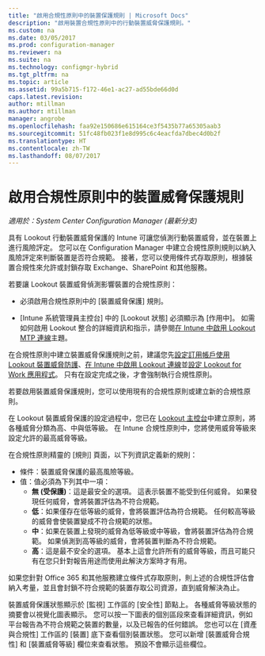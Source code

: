 ```yaml
---
title: "啟用合規性原則中的裝置保護規則 | Microsoft Docs"
description: "啟用裝置合規性原則中的行動裝置威脅保護規則。"
ms.custom: na
ms.date: 03/05/2017
ms.prod: configuration-manager
ms.reviewer: na
ms.suite: na
ms.technology: configmgr-hybrid
ms.tgt_pltfrm: na
ms.topic: article
ms.assetid: 99a5b715-f172-46e1-ac27-ad55bde66d0d
caps.latest.revision: 
author: mtillman
ms.author: mtillman
manager: angrobe
ms.openlocfilehash: faa92e150686e615164ce3f5435b77a65305aab3
ms.sourcegitcommit: 51fc48fb023f1e8d995c6c4eacfda7dbec4d0b2f
ms.translationtype: HT
ms.contentlocale: zh-TW
ms.lasthandoff: 08/07/2017
---
```

# <a name="enable-device-threat-protection-rule-in-the-compliance-policy"></a>啟用合規性原則中的裝置威脅保護規則

*適用於：System Center Configuration Manager (最新分支)*

具有 Lookout 行動裝置威脅保護的 Intune 可讓您偵測行動裝置威脅，並在裝置上進行風險評定。 您可以在 Configuration Manager 中建立合規性原則規則以納入風險評定來判斷裝置是否符合規範。 接著，您可以使用條件式存取原則，根據裝置合規性來允許或封鎖存取 Exchange、SharePoint 和其他服務。

若要讓 Lookout 裝置威脅偵測影響裝置的合規性原則：

* 必須啟用合規性原則中的 [裝置威脅保護] 規則。

* [Intune 系統管理員主控台] 中的 [Lookout 狀態] 必須顯示為 [作用中]。 如需如何啟用 Lookout 整合的詳細資訊和指示，請參閱[在 Intune 中啟用 Lookout MTP 連線](enable-lookout-connection-in-intune.md)主題。


在合規性原則中建立裝置威脅保護規則之前，建議您先[設定訂用帳戶使用 Lookout 裝置威脅防護](set-up-your-subscription-with-lookout.md)、[在 Intune 中啟用 Lookout 連線](enable-lookout-connection-in-intune.md)並[設定 Lookout for Work 應用程式](configure-and-deploy-lookout-for-work-apps.md)。 只有在設定完成之後，才會強制執行合規性原則。

若要啟用裝置威脅保護規則，您可以使用現有的合規性原則或建立新的合規性原則。

在 Lookout 裝置威脅保護的設定過程中，您已在 [Lookout 主控台](https://aad.lookout.com)中建立原則，將各種威脅分類為高、中與低等級。 在 Intune 合規性原則中，您將使用威脅等級來設定允許的最高威脅等級。

在合規性原則精靈的 [規則] 頁面，以下列資訊定義新的規則：
  * 條件：裝置威脅保護的最高風險等級。
  * 值：值必須為下列其中一項：
    * **無 (受保護)**：這是最安全的選項。 這表示裝置不能受到任何威脅。 如果發現任何威脅，會將裝置評估為不符合規範。
    * **低**：如果僅存在低等級的威脅，會將裝置評估為符合規範。 任何較高等級的威脅會使裝置變成不符合規範的狀態。
    * **中**：如果在裝置上發現的威脅為低等級或中等級，會將裝置評估為符合規範。 如果偵測到高等級的威脅，會將裝置判斷為不符合規範。
    * **高**：這是最不安全的選項。 基本上這會允許所有的威脅等級，而且可能只有在您只針對報告用途而使用此解決方案時才有用。

如果您針對 Office 365 和其他服務建立條件式存取原則，則上述的合規性評估會納入考量，並且會封鎖不符合規範的裝置存取公司資源，直到威脅解決為止。

裝置威脅保護狀態顯示於 [監視] 工作區的 [安全性] 節點上。
各種威脅等級狀態的摘要會以視覺化圖表顯示。 您可以按一下圖表的個別區段來查看詳細資訊，例如平台報告為不符合規範之裝置的數量，以及已報告的任何錯誤。
您也可以在 [資產與合規性] 工作區的 [裝置] 底下查看個別裝置狀態。  您可以新增 [裝置威脅合規性] 和 [裝置威脅等級] 欄位來查看狀態。  預設不會顯示這些欄位。
